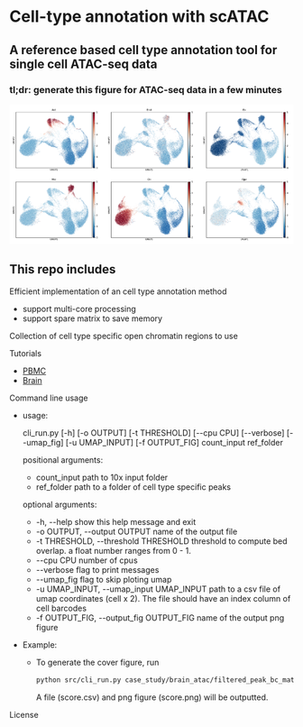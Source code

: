# Cell-type annotation with scATAC 

## A reference based cell type annotation tool for single cell ATAC-seq data

### tl;dr:  generate this figure for ATAC-seq data in a few minutes

![GSE97887_brain.jpg](./figs/GSE97887_brain.jpg)

## This repo includes

Efficient implementation of an cell type annotation method
* support multi-core processing
* support spare matrix to save memory

Collection of cell type specific open chromatin regions to use

Tutorials

- [PBMC](./case_study/pbmc_5k_10x)
- [Brain](./case_study/brain_atac)

Command line usage

- usage: 

  cli_run.py [-h] [-o OUTPUT] [-t THRESHOLD] [--cpu CPU] [--verbose] [--umap_fig] [-u UMAP_INPUT] [-f OUTPUT_FIG]
                    count_input ref_folder

  positional arguments:
    * count_input           path to 10x input folder
    * ref_folder            path to a folder of cell type specific peaks

  optional arguments:
    * -h, --help            show this help message and exit
    * -o OUTPUT, --output OUTPUT
                          name of the output file
    * -t THRESHOLD, --threshold THRESHOLD
                          threshold to compute bed overlap. a float number ranges from 0 - 1.
    * --cpu CPU             number of cpus
    * --verbose             flag to print messages
    * --umap_fig            flag to skip ploting umap
    * -u UMAP_INPUT, --umap_input UMAP_INPUT
                          path to a csv file of umap coordinates (cell x 2). The file should have an index column of cell barcodes
    * -f OUTPUT_FIG, --output_fig OUTPUT_FIG
                          name of the output png figure

- Example:

  - To generate the cover figure, run

    ```bash
    python src/cli_run.py case_study/brain_atac/filtered_peak_bc_matrix/ data/dev/GSE129785/ --cpu 10
    ```

    A file (score.csv) and png figure (score.png) will be outputted.

License
